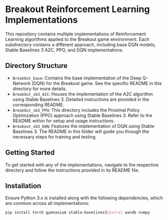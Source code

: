 # Breakout Reinforcement Learning Implementations

This repository contains multiple implementations of Reinforcement Learning algorithms applied to the Breakout game environment. Each subdirectory contains a different approach, including base DQN models, Stable Baselines 3 A2C, PPO, and DQN implementations.

## Directory Structure

- `BreakOut_base`: Contains the base implementation of the Deep Q-Network (DQN) for the Breakout game. See the specific README in this directory for more details.
- `BreakOut_sb3_A2C`: Houses the implementation of the A2C algorithm using Stable Baselines 3. Detailed instructions are provided in the corresponding README.
- `BreakOut_sb3_PPO`: This directory includes the Proximal Policy Optimization (PPO) approach using Stable Baselines 3. Refer to the README within for setup and usage instructions.
- `Breakout_sb3_DQN`: Features the implementation of DQN using Stable Baselines 3. The README in this folder will guide you through the necessary steps for training and testing.

## Getting Started

To get started with any of the implementations, navigate to the respective directory and follow the instructions provided in its README file.

## Installation

Ensure Python 3.x is installed along with the following dependencies, which are common across all implementations:

```bash
pip install torch gymnasium stable-baselines3[extra] wandb numpy
```

